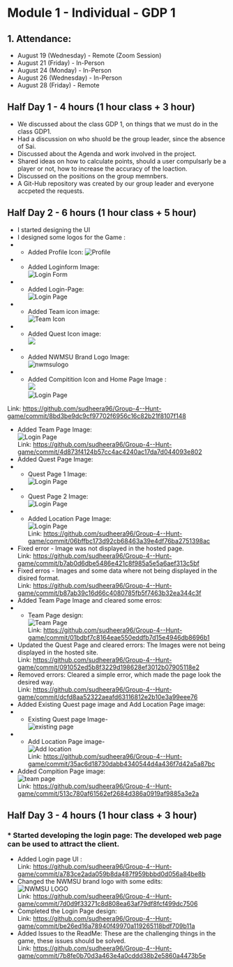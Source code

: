 # Module 1 - Individual - GDP 1 <br>
## 1. Attendance:
* August 19 (Wednesday) - Remote (Zoom Session)
* August 21 (Friday) - In-Person 
* August 24 (Monday) - In-Person
* August 26 (Wednesday) - In-Person
* August 28 (Friday) - Remote

## Half Day 1 - 4 hours (1 hour class + 3 hour) 
* We discussed about the class GDP 1, on things that we must do in the class GDP1.
* Had a discussion on who shuold be the group leader, since the absence of Sai.
* Discussed about the Agenda and work involved in the project.
* Shared ideas on how to calculate points, should a user compulsarly be a player or not, how to increase the accuracy of the loaction.
* Discussed on the positions on the group memnbers.
* A Git-Hub repository was created by our group leader and everyone accpeted the requests.

## Half Day 2 -  6 hours (1 hour class + 5 hour)
* I started designing the UI 
* I designed some logos for the Game :
* * Added Profile Icon:
![Profile](https://raw.githubusercontent.com/sudheera96/Group-4--Hunt-game/master/folder/profile.png) <br>
* * Added Loginform Image: <br>
![Login Form](https://raw.githubusercontent.com/sudheera96/Group-4--Hunt-game/master/folder/loginform.png) <br>
* * Added Login-Page: <br>
![Login Page](https://raw.githubusercontent.com/sudheera96/Group-4--Hunt-game/master/folder/loginpage.png) <br>
* * Added Team icon image: <br>
![Team Icon](https://raw.githubusercontent.com/sudheera96/Group-4--Hunt-game/master/folder/team%20icon.png) <br>
* * Added Quest Icon image: <br>
![](https://raw.githubusercontent.com/sudheera96/Group-4--Hunt-game/master/folder/quest.png) <br>
* * Added NWMSU Brand Logo Image: <br>
![nwmsulogo](https://raw.githubusercontent.com/sudheera96/Group-4--Hunt-game/master/folder/northwest-missouri-state-bearcats-logo.png) <br>
* * Added Compitition Icon and Home Page Image : <br>
![](https://raw.githubusercontent.com/sudheera96/Group-4--Hunt-game/master/folder/com.png) <br>
![Login Page](https://raw.githubusercontent.com/sudheera96/Group-4--Hunt-game/master/folder/2nd%20.png) <br>

Link: https://github.com/sudheera96/Group-4--Hunt-game/commit/8bd3be9dc9cf97702f6956c16c82b21f8107f148
* Added Team Page Image: <br>
![Login Page](https://raw.githubusercontent.com/sudheera96/Group-4--Hunt-game/master/folder/teampage.png) <br>
Link: https://github.com/sudheera96/Group-4--Hunt-game/commit/4d873f4124b57cc4ac4240ac17da7d044093e802  <br>
* Added Quest Page Image: <br>
* * Quest Page 1 Image: <br>
![Login Page](https://raw.githubusercontent.com/sudheera96/Group-4--Hunt-game/master/folder/Questpage1.png) <br>
* * Quest Page 2 Image: <br>
![Login Page](https://raw.githubusercontent.com/sudheera96/Group-4--Hunt-game/master/folder/Quest2.png) <br>
* * Added Location Page Image: <br>
![Login Page](https://raw.githubusercontent.com/sudheera96/Group-4--Hunt-game/master/folder/Quest2.png) <br>
Link: https://github.com/sudheera96/Group-4--Hunt-game/commit/06bffbc173d92cb68463a39e4df76ba2751398ac <br>
* Fixed error - Image was not displayed in the hosted page. <br>
Link: https://github.com/sudheera96/Group-4--Hunt-game/commit/b7ab0d6dbe5486e421c8f985a5e5a6aef313c5bf <br>
* Fixed erros - Images and some data where not being displayed in the disired format. <br>
Link: https://github.com/sudheera96/Group-4--Hunt-game/commit/b87ab39c16d66c4080785fb5f7463b32ea344c3f <br>
* Added Team Page Image and cleared some erros: <br>
* * Team Page design: <br>
![Team Page](https://raw.githubusercontent.com/sudheera96/Group-4--Hunt-game/master/folder/teampage.png) <br>
Link: https://github.com/sudheera96/Group-4--Hunt-game/commit/01bdbf7c8164eae550eddfb7d15e4946db8696b1 <br>
* Updated the Quest Page and cleared errors: The Images were not being displayed in the hosted site. <br>
Link: https://github.com/sudheera96/Group-4--Hunt-game/commit/091052ed5b8f3229d198628ef3012b07905118e2 <br>
* Removed errors: Cleared a simple error, which made the page look the desired way. <br>
Link: https://github.com/sudheera96/Group-4--Hunt-game/commit/dcfd8aa52322aeafd63116812e2b10e3a99eee76 <br>
* Added Existing Quest page image and Add Location Page image: <br>
* * Existing Quest page Image- <br>
![existing page](https://raw.githubusercontent.com/sudheera96/Group-4--Hunt-game/master/folder/Quest2.png) <br>
* * Add Location Page image- <br>
![Add location](https://raw.githubusercontent.com/sudheera96/Group-4--Hunt-game/master/folder/addlocartioninquest.png) <br>
Link: https://github.com/sudheera96/Group-4--Hunt-game/commit/35ac6d18730dabb4340544d4a436f7d42a5a87bc <br>
* Added Compition Page image: <br>
![team page](https://raw.githubusercontent.com/sudheera96/Group-4--Hunt-game/master/folder/teampage.png) <br>
Link: https://github.com/sudheera96/Group-4--Hunt-game/commit/513c780af61562ef2684d386a0919af9885a3e2a <br>

## Half Day 3 - 4 hours (1 hour class + 3 hour)  <br>
### * Started developing the login page: The developed web page can be used to attract the client. <br>
* Added Login page UI : <br>
Link: https://github.com/sudheera96/Group-4--Hunt-game/commit/a783ce2ada059b8da487f959bbbd0d056a84be8b <br>
* Changed the NWMSU brand logo with some edits:  <br>
![NWMSU LOGO](https://raw.githubusercontent.com/sudheera96/Group-4--Hunt-game/master/folder/northwest-missouri-state-bearcats-logo.png) <br>
Link: https://github.com/sudheera96/Group-4--Hunt-game/commit/7d0d9f33271c8d808ea63af79df8fcf499dc7506 <br>
* Completed the Login Page design: <br>
Link: https://github.com/sudheera96/Group-4--Hunt-game/commit/be26ed16a78940f49970a119265118bdf709b11a <br>
* Added Issues to the ReadMe: These are the challenging things in the game, these issues should be solved. <br>
Link: https://github.com/sudheera96/Group-4--Hunt-game/commit/7b8fe0b70d3a463e4a0cddd38b2e5860a4473b5e <br>

